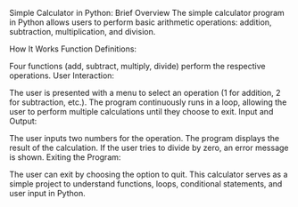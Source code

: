 Simple Calculator in Python: Brief Overview
The simple calculator program in Python allows users to perform basic arithmetic operations: addition, subtraction, multiplication, and division.

How It Works
Function Definitions:

Four functions (add, subtract, multiply, divide) perform the respective operations.
User Interaction:

The user is presented with a menu to select an operation (1 for addition, 2 for subtraction, etc.).
The program continuously runs in a loop, allowing the user to perform multiple calculations until they choose to exit.
Input and Output:

The user inputs two numbers for the operation.
The program displays the result of the calculation.
If the user tries to divide by zero, an error message is shown.
Exiting the Program:

The user can exit by choosing the option to quit.
This calculator serves as a simple project to understand functions, loops, conditional statements, and user input in Python.
